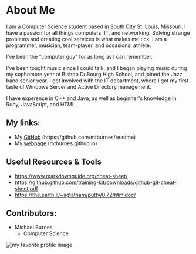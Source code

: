 # About Me
I am a Computer Science student based in South City St. Louis, Missouri. I have a passion for all things computers, IT, and networking. Solving strange problems and creating cool services is what makes me tick. I am a programmer, musician, team-player, and occasional athlete.

I've been the "computer guy" for as long as I can remember.

I've been tought music since I could talk, and I began playing music during my sophomore year at Bishop DuBourg High School, and joined the Jazz band senior year. I got involved with the IT department, where I got my first taste of Windows Server and Active Directory management.

I have experence in C++ and Java, as well as beginner's knowledge in Ruby, JavaScript, and HTML.

## My links:

- My [GitHub](https://github.com/mtburnes) (https://github,com/mtburnes/readme)
- My [webpage](mtburnes.github.io) (mtburnes.github.io)

## Useful Resources & Tools
- https://www.markdownguide.org/cheat-sheet/
- https://github.github.com/training-kit/downloads/github-git-cheat-sheet.pdf
- https://the.earth.li/~sgtatham/putty/0.72/htmldoc/

## Contributors:
- Michael Burnes
    - Computer Science

![my favorite profile image](https://avatars3.githubusercontent.com/u/43098443?s=40&v=4)
